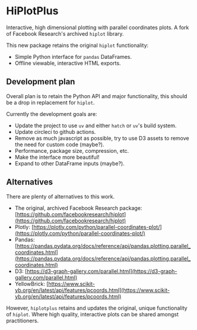 # HiPlotPlus

Interactive, high dimensional plotting with parallel coordinates plots. A fork of Facebook Research's archived `hiplot` library.

This new package retains the original `hiplot` functionality:
- Simple Python interface for `pandas` DataFrames.
- Offline viewable, interactive HTML exports.

## Development plan

Overall plan is to retain the Python API and major functionality, this should be a drop in replacement for `hiplot`.

Currently the development goals are:
- Update the project to use `uv` and either `hatch` or `uv`'s build system.
- Update circleci to github actions.
- Remove as much javascript as possible, try to use D3 assets to remove the need for custom code (maybe?).
- Performance, package size, compression, etc.
- Make the interface more beautiful!
- Expand to other DataFrame inputs (maybe?).

## Alternatives

There are plenty of alternatives to this work.

- The original, archived Facebook Research package: [https://github.com/facebookresearch/hiplot](https://github.com/facebookresearch/hiplot)
- Plotly: [https://plotly.com/python/parallel-coordinates-plot/](https://plotly.com/python/parallel-coordinates-plot/) 
- Pandas: [https://pandas.pydata.org/docs/reference/api/pandas.plotting.parallel_coordinates.html](https://pandas.pydata.org/docs/reference/api/pandas.plotting.parallel_coordinates.html)
- D3: [https://d3-graph-gallery.com/parallel.html](https://d3-graph-gallery.com/parallel.html)
- YellowBrick: [https://www.scikit-yb.org/en/latest/api/features/pcoords.html](https://www.scikit-yb.org/en/latest/api/features/pcoords.html)

However, `hiplotplus` retains and updates the original, unique functionality of `hiplot`. Where high quality, interactive plots can be shared amongst practitioners.
